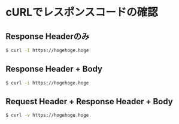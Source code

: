 # cURLでレスポンスコードの確認

## Response Headerのみ

```sh
$ curl -I https://hogehoge.hoge
```

## Response Header + Body

```sh
$ curl -i https://hogehoge.hoge
```

## Request Header + Response Header + Body

```sh
$ curl -v https://hogehoge.hoge
```